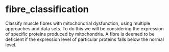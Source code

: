 # fibre_classification

Classify muscle fibres with mitochondrial dysfunction, using multiple approaches and data sets. To do this we will be considering the expression of specific proteins produced by mitochondria. A fibre is deemed to be deficient if the expression level of particular proteins falls below the normal level. 

